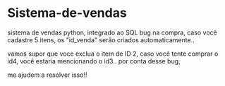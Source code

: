# Sistema-de-vendas
sistema de vendas python, integrado ao SQL
bug na compra, caso você cadastre 5 itens, os "id_venda" serão criados automaticamente..

vamos supor que voce exclua o item de ID 2, caso você tente comprar o id4, você estaria mencionando o id3.. por conta desse bug, 

me ajudem a resolver isso!! 
